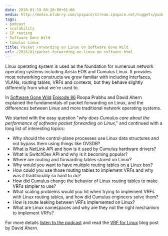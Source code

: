 ```yaml
---
date: 2018-01-19 08:20:00+01:00
media: http://media.blubrry.com/ipspace/stream.ipspace.net/nuggets/podcast/Show_86-Packet_Forwarding_on_Linux.mp3
tags:
- podcast
- scalability
- IP routing
- Software Gone Wild
- Cumulus Linux
title: Packet Forwarding on Linux on Software Gone Wild
url: /2018/01/packet-forwarding-on-linux-on-software.html
---
```

Linux operating system is used as the foundation for numerous network operating systems including Arista EOS and Cumulus Linux. It provides most networking constructs we grew familiar with including interfaces, VLANs, routing tables, VRFs and contexts, but they behave slightly differently from what we're used to.

In [Software Gone Wild](http://www.ipspace.net/Podcast/Software_Gone_Wild) [Episode 86](http://media.blubrry.com/ipspace/stream.ipspace.net/nuggets/podcast/Show_86-Packet_Forwarding_on_Linux.mp3) Roopa Prabhu and David Ahern explained the fundamentals of packet forwarding on Linux, and the differences between Linux and more traditional network operating systems.
<!--more-->
We started with the easy question \"*why does Cumulus care about the performance of software packet forwarding on Linux*," and continued with a long list of interesting topics:

-   Why should the control-plane processes use Linux data structures and not bypass them using things like OVSDB?
-   What is NetLink API and how is it used by Cumulus hardware drivers?
-   What is SwitchDev API and why is it becoming popular?
-   Where are routing and forwarding tables stored on Linux?
-   Why would you want to have multiple routing tables on a Linux box?
-   How could you use those routing tables to implement VRFs and why was it traditionally so hard to do?
-   How did Cumulus change the behavior of Linux routing tables to make VRFs simpler to use?
-   What scaling problems would you hit when trying to implement VRFs with Linux routing tables, and how did Cumulus engineers solve them?
-   How is route leaking between VRFs implemented on Linux?
-   What are Linux namespaces and why are they not the right mechanism to implement VRFs?

For more details [listen to the podcast](http://media.blubrry.com/ipspace/stream.ipspace.net/nuggets/podcast/Show_86-Packet_Forwarding_on_Linux.mp3) and read the [VRF for Linux](https://cumulusnetworks.com/blog/vrf-for-linux/) blog post by David Ahern.
